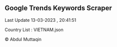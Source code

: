

## Google Trends Keywords Scraper 
 
Last Update 13-03-2023 , 20:41:51

Country List :
VIETNAM.json



© Abdul Muttaqin 
